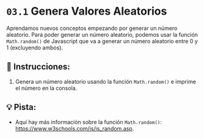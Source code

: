 # `03.1` Genera Valores Aleatorios

Aprendamos nuevos conceptos empezando por generar un número aleatorio. Para poder generar un número aleatorio, podemos usar la función `Math.random()` de Javascript que va a generar un número aleatorio entre 0 y 1 (excluyendo ambos).

## 📝 Instrucciones:

1. Genera un número aleatorio usando la función `Math.random()` e imprime el número en la consola.

## 💡 Pista:

+ Aquí hay más información sobre la función `Math.random()`: https://www.w3schools.com/js/js_random.asp.

